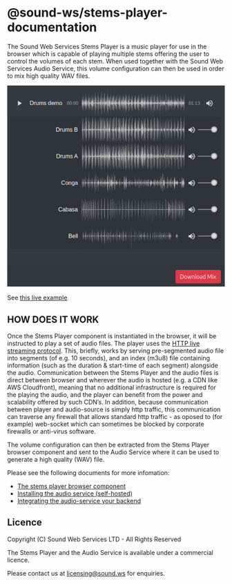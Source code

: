 # @sound-ws/stems-player-documentation

The Sound Web Services Stems Player is a music player for use in the browser which is capable of playing multiple stems offering the user to control the volumes of each stem. When used together with the Sound Web Services Audio Service, this volume configuration can then be used in order to mix high quality WAV files.

![Preview of Stems Player Component](img/screenshot.png)

See [this live example](https://www.sound.ws/stems)

## HOW DOES IT WORK

Once the Stems Player component is instantiated in the browser, it will be instructed to play a set of audio files. The player uses the [HTTP live streaming protocol](https://en.wikipedia.org/wiki/HTTP_Live_Streaming). This, briefly, works by serving pre-segmented audio file into segments (of e.g. 10 seconds), and an index (m3u8) file containing information (such as the duration & start-time of each segment) alongside the audio. Communication between the Stems Player and the audio files is direct between browser and wherever the audio is hosted (e.g. a CDN like AWS Cloudfront), meaning that no additional infrastructure is required for the playing the audio, and the player can benefit from the power and scalability offered by such CDN’s. In addition, because communication between player and audio-source is simply http traffic, this communication can traverse any firewall that allows standard http traffic - as oposed to (for example) web-socket which can sometimes be blocked by corporate firewalls or anti-virus software.

The volume configuration can then be extracted from the Stems Player browser component and sent to the Audio Service where it can be used to generate a high quality (WAV) file.

Please see the following documents for more infomation:

- [The stems player browser component](stems-player-component.md)
- [Installing the audio service (self-hosted)](audio-service-self-hosted.md)
- [Integrating the audio-service your backend](integration.md)

## Licence

Copyright (C) Sound Web Services LTD - All Rights Reserved

The Stems Player and the Audio Service is available under a commercial licence.

Please contact us at licensing@sound.ws for enquiries.
